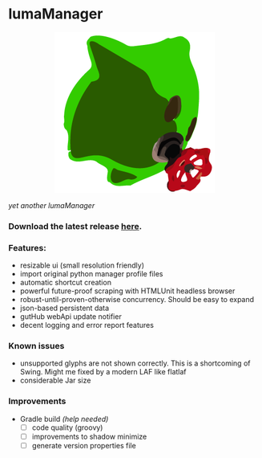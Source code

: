 # lumaManager

<p align="center">
  <img src="assets/logo.png">
</p>

*yet another lumaManager*

### Download the latest release [here](https://github.com/Racide/lumaManager/releases).

### Features:

* resizable ui (small resolution friendly)
* import original python manager profile files
* automatic shortcut creation
* powerful future-proof scraping with HTMLUnit headless browser
* robust-until-proven-otherwise concurrency. Should be easy to expand
* json-based persistent data
* gutHub webApi update notifier
* decent logging and error report features

### Known issues

* unsupported glyphs are not shown correctly. This is a shortcoming of Swing. Might me fixed by a modern LAF like flatlaf
* considerable Jar size

### Improvements

* Gradle build *(help needed)*
  * [ ] code quality (groovy)
  * [ ] improvements to shadow minimize
  * [ ] generate version properties file
